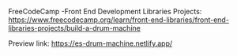 FreeCodeCamp -Front End Development Libraries Projects: https://www.freecodecamp.org/learn/front-end-libraries/front-end-libraries-projects/build-a-drum-machine

Preview link: https://es-drum-machine.netlify.app/
